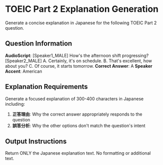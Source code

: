 # TOEIC Part 2 Explanation Generation

Generate a concise explanation in Japanese for the following TOEIC Part 2 question.

## Question Information
**AudioScript**: [Speaker1_MALE] How's the afternoon shift progressing? [Speaker2_MALE] A. Certainly, it's on schedule. B. That's excellent, how about you? C. Of course, it starts tomorrow.
**Correct Answer**: A
**Speaker Accent**: American

## Explanation Requirements

Generate a focused explanation of 300-400 characters in Japanese including:

1. **正答理由**: Why the correct answer appropriately responds to the question
2. **誤答分析**: Why the other options don't match the question's intent

## Output Instructions
Return ONLY the Japanese explanation text. No formatting or additional text.
